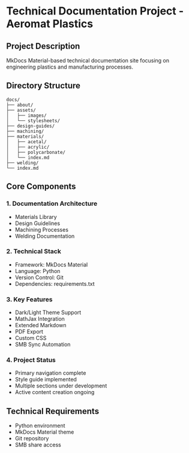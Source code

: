 # Technical Documentation Project - Aeromat Plastics

## Project Description
MkDocs Material-based technical documentation site focusing on engineering plastics and manufacturing processes.

## Directory Structure
```
docs/
├── about/
├── assets/
│   ├── images/
│   └── stylesheets/
├── design-guides/
├── machining/
├── materials/
│   ├── acetal/
│   ├── acrylic/
│   ├── polycarbonate/
│   └── index.md
├── welding/
└── index.md
```

## Core Components

### 1. Documentation Architecture
- Materials Library
- Design Guidelines
- Machining Processes
- Welding Documentation

### 2. Technical Stack
- Framework: MkDocs Material
- Language: Python
- Version Control: Git
- Dependencies: requirements.txt

### 3. Key Features
- Dark/Light Theme Support
- MathJax Integration
- Extended Markdown
- PDF Export
- Custom CSS
- SMB Sync Automation

### 4. Project Status
- Primary navigation complete
- Style guide implemented
- Multiple sections under development
- Active content creation ongoing

## Technical Requirements
- Python environment
- MkDocs Material theme
- Git repository
- SMB share access